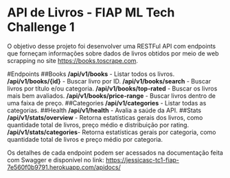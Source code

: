 # API de Livros - FIAP ML Tech Challenge 1

O objetivo desse projeto foi desenvolver uma RESTFul API com endpoints que forneçam informações sobre dados de livros obtidos por meio de web scrapping no site https://books.toscrape.com.

#Endpoints
##Books
**/api/v1/books** - Listar todos os livros.
**/api/v1/books/{id}** - Buscar livro por ID.
**/api/v1/books/search** - Buscar livros por título e/ou categoria.
**/api/v1/books/top-rated** - Buscar os livros mais bem avaliados.
**/api/v1/books/price-range** - Buscar livros dentro de uma faixa de preço.
##Categories
**/api/v1/categories** - Listar todas as categorias.
##Health
**/api/v1/health** - Avalia a saúde da API.
##Stats
**/api/v1/stats/overview** - Retorna estatísticas gerais dos livros, como quantidade total de livros, preço médio e distribuição por rating. 
**/api/v1/stats/categories**- Retorna estatísticas gerais por categoria, como quantidade total de livros e preço médio por categoria.

Os detalhes de cada endpoint podem ser acessados na documentação feita com Swagger e disponível no link: https://jessicasc-tc1-fiap-7e560f0b9791.herokuapp.com/apidocs/



